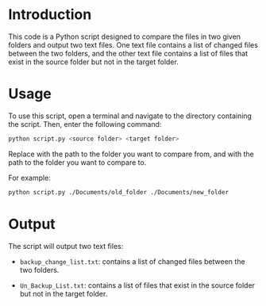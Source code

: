 # Introduction

This code is a Python script designed to compare the files in two given folders and output two text files. One text file contains a list of changed files between the two folders, and the other text file contains a list of files that exist in the source folder but not in the target folder.

# Usage

To use this script, open a terminal and navigate to the directory containing the script. Then, enter the following command:

``` bash
python script.py <source folder> <target folder>
```

Replace <source folder> with the path to the folder you want to compare from, and <target folder> with the path to the folder you want to compare to.

For example:

``` bash
python script.py ./Documents/old_folder ./Documents/new_folder
```

# Output

The script will output two text files:

* `backup_change_list.txt`: contains a list of changed files between the two folders.

* `Un_Backup_List.txt`: contains a list of files that exist in the source folder but not in the target folder.
